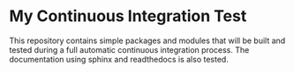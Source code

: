 # My Continuous Integration Test

This repository contains simple packages and modules that will be built and tested during a full automatic continuous integration process. The documentation using sphinx and readthedocs is also tested.
